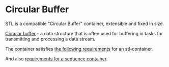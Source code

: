 # Circular Buffer

STL is a compatible "Circular Buffer" container, extensible and fixed in size.

[Circular buffer](https://en.wikipedia.org/wiki/Circular_buffer) - a data structure that is often used for buffering in tasks for transmitting and processing a data stream.

The container satisfies [the following requirements](https://en.cppreference.com/w/cpp/named_req/Container) for an stl-container.

And also [requirements for a sequence container](https://en.cppreference.com/w/cpp/named_req/SequenceContainer).
